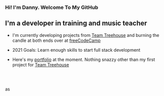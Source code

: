 ### Hi! I'm Danny. Welcome To My GitHub

## I'm a developer in training and music teacher
- I'm currently developing projects from <a href="TeamTreehouse.com">Team Treehouse</a> and burning the candle at both ends over at [freeCodeCamp]

- 2021 Goals: Learn enough skills to start full stack development

- Here's my [portfolio](https://dantelope.com) at the moment. Nothing snazzy other than my first project for [Team Treehouse]
<br />
<br />

as
<!-- References -->
[website]: https://dantelope.com
[Team Treehouse]: https://teamtreehouse.com
[freeCodeCamp]: https://freecodecamp.org


